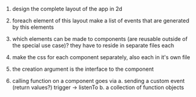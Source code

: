 1. design the complete layout of the app in 2d

2. foreach element of this layout make a list of events that are generated by this elements

3. which elements can be made to components (are reusable outside of the special use case)?
    they have to reside in separate files each

4. make the css for each component separately, also each in it's own file

5. the creation argument is the interface to the component

6. calling function on a component goes via 
    a. sending a custom event (return values?) trigger -> listenTo
    b. a collection of function objects